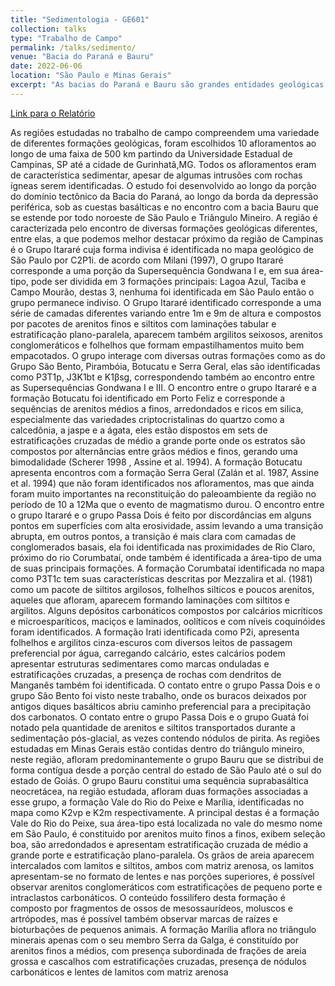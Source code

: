 ```yaml
---
title: "Sedimentologia - GE601"
collection: talks
type: "Trabalho de Campo"
permalink: /talks/sedimento/ 
venue: "Bacia do Paraná e Bauru"
date: 2022-06-06
location: "São Paulo e Minas Gerais"
excerpt: "As bacias do Paraná e Bauru são grandes entidades geológicas com grande relevância nas dinâmicas sedimentares e processos geológicos compreendidos na região sudeste da América do Sul. A bacia Bauru, cuja origem ocorre ao longo do Cretáceo Superior, vem ganhando importância ao longo das últimas décadas, especialmente em razão das descobertas de depósitos minerais economicamente uteis. A bacia do Paraná, localizada na região sudeste do território Brasileiro e ocupando também porções do território da Argentina, Uruguai e Paraguai, é uma bacia sedimentar de idade Ordoviciana-Cretácea, constituindo uma bacia do tipo intracratônica. Ambas estão associadas a processo intempéricos e sedimentares ocorridos no paleocontinente Gondwana, e serão, ao longo deste trabalho, analisadas por meio da análise de dados de superfície, descrição de Afloramentos, registros fotográficos e consultas bibliográficas"
---
```


[Link para o Relatório](https://arxiv.org/abs/1912.08320)

  As regiões estudadas no trabalho de campo compreendem uma variedade de diferentes formações geológicas, foram escolhidos 10 afloramentos ao longo de uma faixa de 500 km partindo da Universidade Estadual de Campinas, SP até a cidade de Gurinhatã,MG. Todos os afloramentos eram de característica sedimentar, apesar de algumas intrusões com rochas ígneas serem identificadas.
  O estudo foi desenvolvido ao longo da porção do domínio tectônico da Bacia do Paraná, ao longo da borda da depressão periférica, sob as cuestas basálticas e no encontro com a bacia Bauru que se estende por todo noroeste de São Paulo e Triângulo Mineiro. A região é caracterizada pelo encontro de diversas formações geológicas diferentes, entre elas, a que podemos melhor destacar próximo da região de Campinas é o Grupo Itararé cuja forma indivisa é identificada no mapa geológico de São Paulo por C2P1i. de acordo com Milani (1997), O grupo Itararé corresponde a uma porção da Supersequência Gondwana I e, em sua área-tipo, pode ser dividida em 3 formações principais: Lagoa Azul, Taciba e Campo Mourão, destas 3, nenhuma foi identificada em São Paulo então o grupo permanece indiviso.
  O Grupo Itararé identificado corresponde a uma série de camadas diferentes variando entre 1m e 9m de altura e compostos por pacotes de arenitos finos e siltitos com laminações tabular e estratificação plano-paralela, aparecem também argilitos seixosos, arenitos conglomeráticos e folhelhos que formam empastilhamentos muito bem empacotados. O grupo interage com diversas outras formações como as do Grupo São Bento, Pirambóia, Botucatu e Serra Geral, elas são identificadas como P3T1p, J3K1bt e K1βsg, correspondendo também ao encontro entre as Supersequências Gondwana I e III.
  O encontro entre o grupo Itararé e a formação Botucatu foi identificado em Porto Feliz e corresponde a sequências de arenitos médios a finos, arredondados e ricos em silica, especialmente das variedades criptocristalinas do quartzo como a calcedônia, a jaspe e a ágata, eles estão dispostos em sets de estratificações cruzadas de médio a grande porte onde os estratos são compostos por alternâncias entre grãos médios e finos, gerando uma bimodalidade (Scherer 1998 , Assine et al. 1994). A formação Botucatu apresenta encontros com a formação Serra Geral (Zalán et al. 1987, Assine et al. 1994) que não foram identificados nos afloramentos, mas que ainda foram muito importantes na reconstituição do paleoambiente da região no período de 10 a 12Ma que o evento de magmatismo durou.
  O encontro entre o grupo Itararé e o grupo Passa Dois é feito por discordâncias em alguns pontos em superfícies com alta erosividade, assim levando a uma transição abrupta, em outros pontos, a transição é mais clara com camadas de conglomerados basais, ela foi identificada nas proximidades de Rio Claro, próximo do rio Corumbataí, onde também é identificada a área-tipo de uma de suas principais formações. A formação Corumbataí identificada no mapa como P3T1c tem suas características descritas por Mezzalira et al. (1981) como um pacote de siltitos argilosos, folhelhos silticos e poucos arenitos, aqueles que afloram, aparecem formando laminações com siltitos e argilitos. Alguns depósitos carbonáticos compostos por calcários micríticos e microesparíticos, maciços e laminados, oolíticos e com níveis coquinóides foram identificados. A formação Irati identificada como P2i, apresenta folhelhos e argilitos cinza-escuros com diversos leitos de passagem preferencial por água, carregando calcário, estes calcários podem apresentar estruturas sedimentares como marcas onduladas e estratificações cruzadas, a presença de rochas com dendritos de Manganês também foi identificada. O contato entre o grupo Passa Dois e o grupo São Bento foi visto neste trabalho, onde os buracos deixados por antigos diques basálticos abriu caminho preferencial para a precipitação dos carbonatos.
  O contato entre o grupo Passa Dois e o grupo Guatá foi notado pela quantidade de arenitos e siltitos transportados durante a sedimentação pós-glacial, as vezes contendo nódulos de pirita.
  As regiões estudadas em Minas Gerais estão contidas dentro do triângulo mineiro, neste região, afloram predominantemente o grupo Bauru que se distribui de forma contígua desde a porção central do estado de São Paulo até o sul do estado de Goiás. O grupo Bauru constitui uma sequência suprabasáltica neocretácea, na região estudada, afloram duas formações associadas a esse grupo, a formação Vale do Rio do Peixe e Marília, identificadas no mapa como K2vp e K2m respectivamente.
  A principal destas é a formação Vale do Rio do Peixe, sua área-tipo está localizada no vale do mesmo nome em São Paulo, é constituido por arenitos muito finos a finos, exibem seleção boa, são arredondados e apresentam estratificação cruzada de médio a grande porte e estratificação plano-paralela. Os grãos de areia aparecem intercalados com lamitos e siltitos, ambos com matriz arenosa, os lamitos apresentam-se no formato de lentes e nas porções superiores, é possível observar arenitos conglomeráticos com estratificações de pequeno porte e intraclastos carbonáticos. O conteúdo fossilifero desta formação é composto por fragmentos de ossos de mesossaurídeos, moluscos e artrópodes, mas é possível também observar marcas de raízes e bioturbações de pequenos animais.
  A formação Marília aflora no triângulo minerais apenas com o seu membro Serra da Galga, é constituído por arenitos finos a médios, com presença subordinada de frações de areia grossa e cascalhos com estratificações cruzadas, presença de nódulos carbonáticos e lentes de lamitos com matriz arenosa

